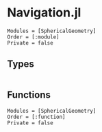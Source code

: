 # Navigation.jl

```@autodocs
Modules = [SphericalGeometry]
Order = [:module]
Private = false
```

## Types
```@docs
```

## Functions
```@autodocs
Modules = [SphericalGeometry]
Order = [:function]
Private = false
```
